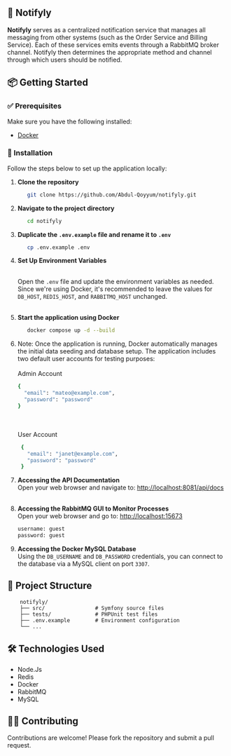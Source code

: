 ## 🐾 Notifyly

**Notifyly** serves as a centralized notification service that manages all messaging from other systems (such as the Order Service and Billing Service).
Each of these services emits events through a RabbitMQ broker channel. Notifyly then determines the appropriate method and channel through which users should be notified.

## 📦 Getting Started

### ✅ Prerequisites

Make sure you have the following installed:

- [Docker](https://www.docker.com/)

### 🚀 Installation

Follow the steps below to set up the application locally:

1. **Clone the repository**
   ```bash
      git clone https://github.com/Abdul-Qoyyum/notifyly.git
   ```
2. **Navigate to the project directory**
    ```bash
       cd notifyly
    ```

3. **Duplicate the `.env.example` file and rename it to `.env`**
    ```bash
       cp .env.example .env
    ```

3. **Set Up Environment Variables** <br/><br/> 

    Open the `.env` file and update the environment variables as needed. Since we're using Docker, it's recommended to leave the values for `DB_HOST`, `REDIS_HOST`, and `RABBITMQ_HOST` unchanged.<br/><br/>

4. **Start the application using Docker**
   ```bash
      docker compose up -d --build
   ```
5. Note: Once the application is running, Docker automatically manages the initial data seeding and database setup. The application includes two default user accounts for testing purposes:  <br/><br/>
   Admin Account
    ```bash
    {
      "email": "mateo@example.com",
      "password": "password"
    }
    ```
   <br/><br/>
   User Account
   ```bash
    {
      "email": "janet@example.com",
      "password": "password"
    }
   ```
7. **Accessing the API Documentation**  
   Open your web browser and navigate to:  [http://localhost:8081/api/docs](http://localhost:8081/api/docs) <br/><br/>

8. **Accessing the RabbitMQ GUI to Monitor Processes**  
   Open your web browser and go to:  [http://localhost:15673](http://localhost:15673) <br/>
   ```bash
   username: guest
   password: guest
   ```
9. **Accessing the Docker MySQL Database**  
   Using the `DB_USERNAME` and `DB_PASSWORD` credentials, you can connect to the database via a MySQL client on port `3307`.

## 📂 Project Structure
```angular2html
    notifyly/
    ├── src/                # Symfony source files
    ├── tests/              # PHPUnit test files
    ├── .env.example        # Environment configuration
    └── ...
```

## 🛠️ Technologies Used
- Node.Js
- Redis
- Docker
- RabbitMQ
- MySQL

## 🙋‍♂️ Contributing
Contributions are welcome! Please fork the repository and submit a pull request.

